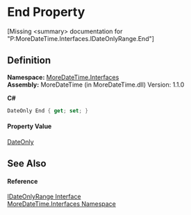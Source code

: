 # End Property


\[Missing &lt;summary&gt; documentation for "P:MoreDateTime.Interfaces.IDateOnlyRange.End"\]



## Definition
**Namespace:** <a href="N_MoreDateTime_Interfaces">MoreDateTime.Interfaces</a>  
**Assembly:** MoreDateTime (in MoreDateTime.dll) Version: 1.1.0

**C#**
``` C#
DateOnly End { get; set; }
```



#### Property Value
<a href="https://learn.microsoft.com/dotnet/api/system.dateonly" target="_blank" rel="noopener noreferrer">DateOnly</a>

## See Also


#### Reference
<a href="T_MoreDateTime_Interfaces_IDateOnlyRange">IDateOnlyRange Interface</a>  
<a href="N_MoreDateTime_Interfaces">MoreDateTime.Interfaces Namespace</a>  
